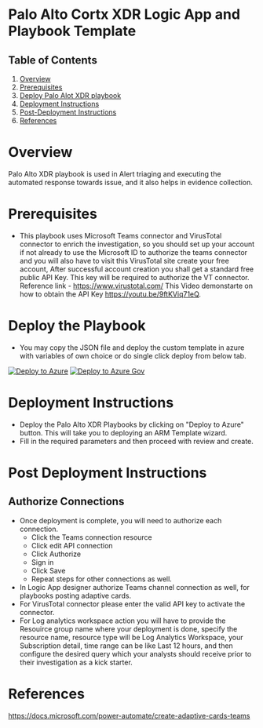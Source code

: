 # Palo Alto Cortx XDR Logic App and Playbook Template

## Table of Contents

1. [Overview](#overview)
1. [Prerequisites](#prerequisites)
1. [Deploy Palo Alot XDR playbook](#deployall) 
1. [Deployment Instructions](#instructions)
1. [Post-Deployment Instructions](#postdeployment)
1. [References](#references)

<a name="overview">

# Overview 

Palo Alto XDR playbook is used in Alert triaging and executing the automated response towards issue, and it also helps in evidence collection.

<a name="prerequisites">

# Prerequisites 
- This playbook uses Microsoft Teams connector and VirusTotal connector to enrich the investigation, so you should set up your account if not already to use the Microsoft ID to authorize the teams connector and you will also have to visit this VirusTotal site create your free account, After successful account creation you shall get a standard free public API Key. This key will be required to authorize the VT connector. Reference link - https://www.virustotal.com/
This Video demonstarte on how to obtain the API Key https://youtu.be/9ftKViq71eQ.

  
<a name="deployall">

# Deploy the Playbook
- You may copy the JSON file and deploy the custom template in azure with variables of own choice or do single click deploy from below tab.

[![Deploy to Azure](https://aka.ms/deploytoazurebutton)](https://portal.azure.com/#create/Microsoft.Template/uri/https%3A%2F%2Fraw.githubusercontent.com%2FAzure%2FAzure-Sentinel%2Fmaster%2FSolutions%2FPalo%2520Alto%2520-%2520XDR%2520(Cortex)%2FPlaybook%2Fazuredeploy.json)
[![Deploy to Azure Gov](https://aka.ms/deploytoazuregovbutton)](https://portal.azure.us/#create/Microsoft.Template/uri/https%3A%2F%2Fraw.githubusercontent.com%2FAzure%2FAzure-Sentinel%2Fmaster%2FSolutions%2FPalo%2520Alto%2520-%2520XDR%2520(Cortex)%2FPlaybook%2Fazuredeploy.json)


<a name="instructions">

# Deployment Instructions 
- Deploy the Palo Alto XDR Playbooks by clicking on "Deploy to Azure" button. This will take you to deploying an ARM Template wizard.
- Fill in the required parameters and then proceed with review and create.


<a name="postdeployment">

# Post Deployment Instructions 
## Authorize Connections
* Once deployment is complete, you will need to authorize each connection.
  - Click the Teams connection resource
  - Click edit API connection
  - Click Authorize
  - Sign in
  - Click Save
  - Repeat steps for other connections as well.
* In Logic App designer authorize Teams channel connection as well, for playbooks posting adaptive cards.
* For VirusTotal connector please enter the valid API key to activate the connector.
* For Log analytics workspace action you will have to provide the Resouirce group name where your deployment is done, specify the resource name, resource type will be Log Analytics Workspace, your Subscription detail, time range can be like Last 12 hours, and then configure the desired query which your analysts should receive prior to their investigation as a kick starter.



<a name="references">

# References
https://docs.microsoft.com/power-automate/create-adaptive-cards-teams 
